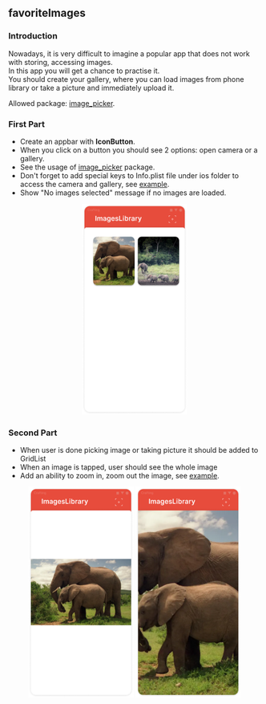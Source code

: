 ## favoriteImages

### Introduction

Nowadays, it is very difficult to imagine a popular app that does not work with storing, accessing images.    
In this app you will get a chance to practise it.    
You should create your gallery, where you can load images from phone library or take a picture and immediately upload it.

Allowed package: [image_picker](https://pub.dev/packages/image_picker).

### First Part

- Create an appbar with **IconButton**.
- When you click on a button you should see 2 options: open camera or a gallery.
- See the usage of [image_picker](https://pub.dev/packages/image_picker) package.
- Don't forget to add special keys to Info.plist file under ios folder to access the camera and gallery, see [example](https://developer.apple.com/library/archive/documentation/General/Reference/InfoPlistKeyReference/Articles/AboutInformationPropertyListFiles.html).
- Show "No images selected" message if no images are loaded.

<center>
<img src="https://github.com/alem-01/alem_public/blob/master/resources/imageLibrary.01.png?raw=true" style = "width: 210px !important; height: 420px !important;"/>

</center>

### Second Part

- When user is done picking image or taking picture it should be added to GridList
- When an image is tapped, user should see the whole image
- Add an ability to zoom in, zoom out the image, see [example](https://api.flutter.dev/flutter/widgets/InteractiveViewer-class.html).

<center>
<img src="https://github.com/alem-01/alem_public/blob/master/resources/imageLibrary.02.png?raw=true" style = "width: 210px !important; height: 420px !important;"/>

<img src="https://github.com/alem-01/alem_public/blob/master/resources/imageLibrary.03.png?raw=true" style = "width: 210px !important; height: 420px !important;"/>
</center>
